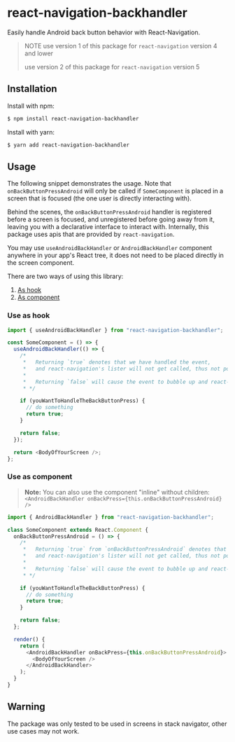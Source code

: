 # react-navigation-backhandler

Easily handle Android back button behavior with React-Navigation.

> NOTE use version 1 of this package for `react-navigation` version 4 and lower
>
> use version 2 of this package for `react-navigation` version 5

## Installation

Install with npm:

```sh
$ npm install react-navigation-backhandler
```

Install with yarn:

```sh
$ yarn add react-navigation-backhandler
```

## Usage

The following snippet demonstrates the usage. Note that `onBackButtonPressAndroid` will only be called if `SomeComponent` is placed in a screen that is focused (the one user is directly interacting with).

Behind the scenes, the `onBackButtonPressAndroid` handler is registered before a screen is focused, and unregistered before going away from it, leaving you with a declarative interface to interact with. Internally, this package uses apis that are provided by `react-navigation`.

You may use `useAndroidBackHandler` or `AndroidBackHandler` component anywhere in your app's React tree, it does not need to be placed directly in the screen component.

There are two ways of using this library:

1. [As hook](#use-as-hook)
1. [As component](#use-as-component)

### Use as hook

```js
import { useAndroidBackHandler } from "react-navigation-backhandler";

const SomeComponent = () => {
  useAndroidBackHandler(() => {
    /*
     *   Returning `true` denotes that we have handled the event,
     *   and react-navigation's lister will not get called, thus not popping the screen.
     *
     *   Returning `false` will cause the event to bubble up and react-navigation's listener will pop the screen.
     * */

    if (youWantToHandleTheBackButtonPress) {
      // do something
      return true;
    }

    return false;
  });

  return <BodyOfYourScreen />;
};
```

### Use as component

> **Note:** You can also use the component "inline" without children: `<AndroidBackHandler onBackPress={this.onBackButtonPressAndroid} />`

```js
import { AndroidBackHandler } from "react-navigation-backhandler";

class SomeComponent extends React.Component {
  onBackButtonPressAndroid = () => {
    /*
     *   Returning `true` from `onBackButtonPressAndroid` denotes that we have handled the event,
     *   and react-navigation's lister will not get called, thus not popping the screen.
     *
     *   Returning `false` will cause the event to bubble up and react-navigation's listener will pop the screen.
     * */

    if (youWantToHandleTheBackButtonPress) {
      // do something
      return true;
    }

    return false;
  };

  render() {
    return (
      <AndroidBackHandler onBackPress={this.onBackButtonPressAndroid}>
        <BodyOfYourScreen />
      </AndroidBackHandler>
    );
  }
}
```

## Warning

The package was only tested to be used in screens in stack navigator, other use cases may not work.
